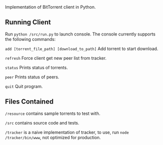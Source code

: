 Implementation of BitTorrent client in Python.

## Running Client
Run `python /src/run.py` to launch console. The console currently supports the following commands:

`add [torrent_file_path] [download_to_path]`
Add torrent to start download.

`refresh`
Force client get new peer list from tracker.

`status`
Prints status of torrents.

`peer`
Prints status of peers.

`quit`
Quit program.

## Files Contained
`/resource` contains sample torrents to test with.

`/src` contains source code and tests.

`/tracker` is a naive implementation of tracker, to use, run `node /tracker/bin/www`, not optimized for production.
